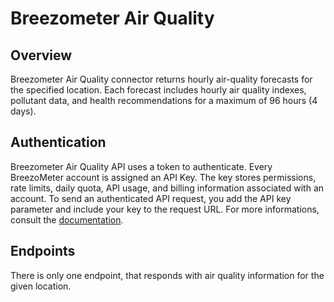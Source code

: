 # Breezometer Air Quality

## Overview

Breezometer Air Quality connector returns hourly air-quality forecasts for the specified location. Each forecast includes hourly air quality indexes, pollutant data, and health recommendations for a maximum of 96 hours (4 days).

## Authentication

Breezometer Air Quality API uses a token to authenticate. Every BreezoMeter account is assigned an API Key. The key stores permissions, rate limits, daily quota, API usage, and billing information associated with an account. To send an authenticated API request, you add the API key parameter and include your key to the request URL. For more informations, consult the [documentation](https://docs.breezometer.com/api-documentation/introduction/#authentication).

## Endpoints

There is only one endpoint, that responds with air quality information for the given location.
